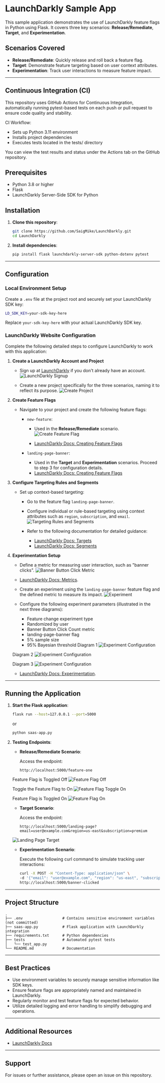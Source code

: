 # LaunchDarkly Sample App

This sample application demonstrates the use of LaunchDarkly feature flags in Python using Flask. It covers three key scenarios: **Release/Remediate**, **Target**, and **Experimentation**.

## Scenarios Covered

* **Release/Remediate**: Quickly release and roll back a feature flag.
* **Target**: Demonstrate feature targeting based on user context attributes.
* **Experimentation**: Track user interactions to measure feature impact.

---

## Continuous Integration (CI)
This repository uses GitHub Actions for Continuous Integration, automatically running pytest-based tests on each push or pull request to ensure code quality and stability.

CI Workflow:
* Sets up Python 3.11 environment
* Installs project dependencies
* Executes tests located in the tests/ directory

You can view the test results and status under the Actions tab on the GitHub repository.

## Prerequisites

* Python 3.8 or higher
* Flask
* LaunchDarkly Server-Side SDK for Python

## Installation

1. **Clone this repository**:

   ```bash
   git clone https://github.com/SaigMike/LaunchDarkly.git
   cd LaunchDarkly
   ```

2. **Install dependencies**:

   ```bash
   pip install flask launchdarkly-server-sdk python-dotenv pytest
   ```

---

## Configuration

### Local Environment Setup

Create a `.env` file at the project root and securely set your LaunchDarkly SDK key:

```bash
LD_SDK_KEY=your-sdk-key-here
```

Replace `your-sdk-key-here` with your actual LaunchDarkly SDK key.

### LaunchDarkly Website Configuration

Complete the following detailed steps to configure LaunchDarkly to work with this application:

1. **Create a LaunchDarkly Account and Project**

   * Sign up at [LaunchDarkly](https://app.launchdarkly.com/signup/) if you don't already have an account.
   ![LaunchDarkly Signup](images/launchdarkly-signup.png)

   * Create a new project specifically for the three scenarios, naming it to reflect its purpose.
   ![Create Project](images/create-project.png)

2. **Create Feature Flags**

   * Navigate to your project and create the following feature flags:

     * `new-feature`:

       * Used in the **Release/Remediate** scenario.
       ![Create Feature Flag](images/create-feature-flag.png)

       * [LaunchDarkly Docs: Creating Feature Flags](https://launchdarkly.com/docs/home/flags/create)
     * `landing-page-banner`:

       * Used in the **Target** and **Experimentation** scenarios. Proceed to step 3 for configuration details.
       * [LaunchDarkly Docs: Creating Feature Flags](https://launchdarkly.com/docs/home/flags/create)

3. **Configure Targeting Rules and Segments**

   * Set up context-based targeting:

     * Go to the feature flag `landing-page-banner`.
     * Configure individual or rule-based targeting using context attributes such as `region`, `subscription`, and `email`.
     ![Targeting Rules and Segments](images/landing-page-banner-targets.png)

     * Refer to the following documentation for detailed guidance:

       * [LaunchDarkly Docs: Targets](https://launchdarkly.com/docs/home/flags/target)
       * [LaunchDarkly Docs: Segments](https://launchdarkly.com/docs/home/flags/segments)

4. **Experimentation Setup**

   * Define a metric for measuring user interaction, such as "banner clicks".
   ![Banner Button Click Metric](images/banner-button-click-metric.png)

   * [LaunchDarkly Docs: Metrics](https://launchdarkly.com/docs/home/metrics).
   * Create an experiment using the `landing-page-banner` feature flag and the defined metric to measure its impact.
   ![Experiment](images/landing-page-banner-click-experiment.png)
   * Configure the following experiment parameters (illustrated in the next three diagrams):
     * Feature change experiment type
     * Randomized by user
     * Banner Button Click Count metric
     * landing-page-banner flag
     * 5% sample size
     * 95% Bayesian threshold
   Diagram 1
   ![Experiment Configuration](images/landing-page-banner-click-experiment-config1.png)

   Diagram 2
   ![Experiment Configuration](images/landing-page-banner-click-experiment-config2.png)

   Diagram 3
   ![Experiment Configuration](images/landing-page-banner-click-experiment-config3.png)

     * [LaunchDarkly Docs: Experimentation](https://launchdarkly.com/docs/home/experimentation).

---

## Running the Application

1. **Start the Flask application**:

   ```bash
   flask run --host=127.0.0.1 --port=5000
   ```
   or
   ```bash
   python saas-app.py
   ```

3. **Testing Endpoints**:

   * **Release/Remediate Scenario**:

     Access the endpoint:

     ```
     http://localhost:5000/feature-one
     ```
    Feature Flag is Toggled Off 
    ![Feature Flag Off](images/feature-flag-1-off.png)

    Toggle the Feature Flag to On 
    ![Feature Flag Toggle On](images/feature-flag-1-turn-on.png)

    Feature Flag is Toggled On 
    ![Feature Flag On](images/feature-flag-1-on.png)


   * **Target Scenario**:

     Access the endpoint:

     ```
     http://localhost:5000/landing-page?email=user@example.com&region=us-east&subscription=premium
     ```
    ![Landing Page Target](images/landing-page-target.png)


   * **Experimentation Scenario**:

     Execute the following curl command to simulate tracking user interactions:

     ```bash
     curl -X POST -H "Content-Type: application/json" \
     -d '{"email": "user@example.com", "region": "us-east", "subscription": "premium"}' \
     http://localhost:5000/banner-clicked
     ```

---

## Project Structure

```
.
├── .env                  # Contains sensitive environment variables (not committed)
├── saas-app.py           # Flask application with LaunchDarkly integration
├── requirements.txt      # Python dependencies
├── tests                 # Automated pytest tests
│   └── test_app.py
└── README.md             # Documentation
```

---

## Best Practices

* Use environment variables to securely manage sensitive information like SDK keys.
* Ensure feature flags are appropriately named and maintained in LaunchDarkly.
* Regularly monitor and test feature flags for expected behavior.
* Utilize detailed logging and error handling to simplify debugging and operations.

---

## Additional Resources

* [LaunchDarkly Docs](https://docs.launchdarkly.com/)

---

## Support

For issues or further assistance, please open an issue on this repository.
